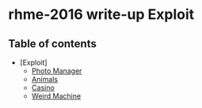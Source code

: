 # rhme-2016 write-up Exploit

## Table of contents
 * [Exploit]
   * [Photo Manager](PhotoManager.md)
   * [Animals](Animals.md)
   * [Casino](Casino.md)
   * [Weird Machine](WeirdMachine.md)
